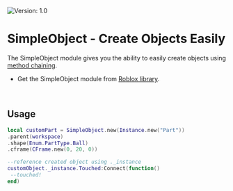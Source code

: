 ![Version: 1.0](https://img.shields.io/badge/Version-1.0-blue?style=for-the-badge)

# SimpleObject - Create Objects Easily

The SimpleObject module gives you the ability to easily create objects using [method chaining](https://en.wikipedia.org/wiki/Method_chaining).
<br>

- Get the SimpleObject module from [Roblox library](https://www.roblox.com/library/6834982845/SimpleObject-Create-Objects-Easily).

<br>

## Usage

```lua
local customPart = SimpleObject.new(Instance.new("Part"))
.parent(workspace)
.shape(Enum.PartType.Ball)
.cframe(CFrame.new(0, 20, 0))

--reference created object using ._instance
customObject._instance.Touched:Connect(function()
 --touched!
end)
```
